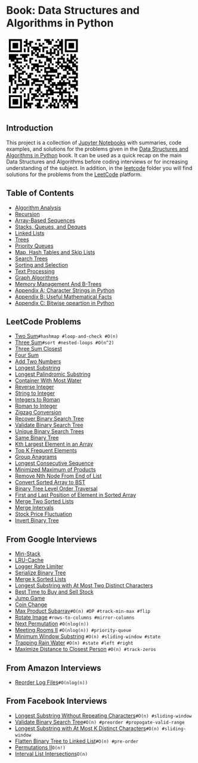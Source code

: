 # Book: Data Structures and Algorithms in Python
![](./images/data-structures-and-algorithms-py.png)

## Introduction
This project is a collection of [Jupyter Notebooks](https://jupyter.org/) with summaries, code examples, and solutions for the problems given in the [Data Structures and Algorithms in Python](https://www.amazon.com/Structures-Algorithms-Python-Michael-Goodrich/dp/1118290275/ref=sr_1_9?keywords=data+structures+and+algorithms&qid=1639038655&sr=8-9) book. It can be used as a quick recap on the main Data Structures and Algorithms before coding interviews or for increasing understanding of the subject.
In addition, in the [leetcode](https://github.com/dimastatz/courses-and-books/tree/master/python-data-structures/leetcode) folder you will find solutions for the problems from the [LeetCode](https://leetcode.com/) platform.    

## Table of Contents  
- [Algorithm Analysis](https://github.com/dimastatz/courses-and-books/blob/master/python-data-structures/book/algorithm-analysis.md)
- [Recursion](https://github.com/dimastatz/courses-and-books/blob/master/python-data-structures/book/recursion.md)
- [Array-Based Sequences](https://github.com/dimastatz/courses-and-books/blob/master/python-data-structures/book/array-based-sequences.md)
- [Stacks, Queues, and Deques](https://github.com/dimastatz/courses-and-books/blob/master/python-data-structures/book/stack-queues-deques.md)
- [Linked Lists](https://github.com/dimastatz/courses-and-books/blob/master/python-data-structures/book/linked-lists.md)
- [Trees](https://github.com/dimastatz/courses-and-books/blob/master/python-data-structures/book/trees.md)
- [Priority Queues](https://github.com/dimastatz/courses-and-books/blob/master/python-data-structures/book/priority-queues.md)
- [Map, Hash Tables and Skip Lists](https://github.com/dimastatz/courses-and-books/blob/master/python-data-structures/book/maps-hashtables-skiplists.md)
- [Search Trees](https://github.com/dimastatz/courses-and-books/blob/master/python-data-structures/book/search-trees.md)
- [Sorting and Selection](https://github.com/dimastatz/courses-and-books/blob/master/python-data-structures/book/sorting-and-selection.md)
- [Text Processing](https://github.com/dimastatz/courses-and-books/blob/master/python-data-structures/book/text-processing.md)
- [Graph Algorithms]()
- [Memory Management And B-Trees]()
- [Appendix A: Character Strings in Python]()
- [Appendix B: Useful Mathematical Facts]()
- [Appendix C: Bitwise opeartion in Python](https://github.com/dimastatz/courses-and-books/blob/master/python-data-structures/book/bitwise-operations.md)  

## LeetCode Problems
- [Two Sum](https://github.com/dimastatz/courses-and-books/blob/master/python-data-structures/leetcode/two-sum.ipynb)```#hashmap #loop-and-check #O(n)```
- [Three Sum](https://github.com/dimastatz/courses-and-books/blob/master/python-data-structures/leetcode/3-sum.ipynb)```#sort #nested-loops #O(n^2)```
- [Three Sum Closest](https://github.com/dimastatz/courses-and-books/blob/master/python-data-structures/leetcode/3-sum-closest.ipynb)
- [Four Sum](https://github.com/dimastatz/courses-and-books/blob/master/python-data-structures/leetcode/4-sum.ipynb)
- [Add Two Numbers](https://github.com/dimastatz/courses-and-books/blob/master/python-data-structures/leetcode/add-two-numbers.ipynb)
- [Longest Substring](https://github.com/dimastatz/courses-and-books/blob/master/python-data-structures/leetcode/longest-substring.ipynb)
- [Longest Palindromic Substring](https://github.com/dimastatz/courses-and-books/blob/master/python-data-structures/leetcode/longest-palindrome.ipynb)
- [Container With Most Water](https://github.com/dimastatz/courses-and-books/blob/master/python-data-structures/leetcode/container-with-water.ipynb)
- [Reverse Integer](https://github.com/dimastatz/courses-and-books/blob/master/python-data-structures/leetcode/reverse-integer.ipynb)
- [String to Integer](https://github.com/dimastatz/courses-and-books/blob/master/python-data-structures/leetcode/string-to-int.ipynb)
- [Integers to Roman](https://github.com/dimastatz/courses-and-books/blob/master/python-data-structures/leetcode/integers-to-roman.ipynb)
- [Roman to Integer](https://github.com/dimastatz/courses-and-books/blob/master/python-data-structures/leetcode/roman-to-int.ipynb)
- [Zigzag Conversion](https://github.com/dimastatz/courses-and-books/blob/master/python-data-structures/leetcode/zigzag-conversion.ipynb)
- [Recover Binary Search Tree](https://github.com/dimastatz/courses-and-books/blob/master/python-data-structures/leetcode/recover-bst.ipynb)
- [Validate Binary Search Tree](https://github.com/dimastatz/courses-and-books/blob/master/python-data-structures/leetcode/validate-bst.ipynb)
- [Unique Binary Search Trees](https://github.com/dimastatz/courses-and-books/blob/master/python-data-structures/leetcode/unique-bst.ipynb)
- [Same Binary Tree](https://github.com/dimastatz/courses-and-books/blob/master/python-data-structures/leetcode/same-binary-tree.ipynb)
- [Kth Largest Element in an Array](https://github.com/dimastatz/courses-and-books/blob/master/python-data-structures/leetcode/kth-largest-element.ipynb)
- [Top K Frequent Elements](https://github.com/dimastatz/courses-and-books/blob/master/python-data-structures/leetcode/topk-frequent-elements.ipynb)
- [Group Anagrams](https://github.com/dimastatz/courses-and-books/blob/master/python-data-structures/leetcode/group-anagrams.ipynb)
- [Longest Consecutive Sequence](https://github.com/dimastatz/courses-and-books/blob/master/python-data-structures/leetcode/longest-consecutive-sequence.ipynb)
- [Minimized Maximum of Products](https://github.com/dimastatz/courses-and-books/blob/master/python-data-structures/leetcode/minimized-maximum-products.ipynb)
- [Remove Nth Node From End of List](https://github.com/dimastatz/courses-and-books/blob/master/python-data-structures/leetcode/remove-nth-node-from-end.ipynb)
- [Convert Sorted Array to BST](https://github.com/dimastatz/courses-and-books/blob/master/python-data-structures/leetcode/sorted-array-to-bst.ipynb)
- [Binary Tree Level Order Traversal](https://github.com/dimastatz/courses-and-books/blob/master/python-data-structures/leetcode/tree-level-order.ipynb)
- [First and Last Position of Element in Sorted Array](https://github.com/dimastatz/courses-and-books/blob/master/python-data-structures/leetcode/first-last-in-sorted-array.ipynb)
- [Merge Two Sorted Lists](https://github.com/dimastatz/courses-and-books/blob/master/python-data-structures/leetcode/merge-two-sorted-lists.ipynb)
- [Merge Intervals](https://github.com/dimastatz/courses-and-books/blob/master/python-data-structures/leetcode/merge-intervals.ipynb)
- [Stock Price Fluctuation](https://github.com/dimastatz/courses-and-books/blob/master/python-data-structures/leetcode/stock-price-fluctuation.ipynb)
- [Invert Binary Tree](https://github.com/dimastatz/courses-and-books/blob/master/python-data-structures/leetcode/invert-binary-tree.ipynb)

## From Google Interviews
- [Min-Stack](https://github.com/dimastatz/courses-and-books/blob/master/python-data-structures/interview-goog/min-stack.ipynb)
- [LRU-Cache](https://github.com/dimastatz/courses-and-books/blob/master/python-data-structures/interview-goog/lru-cache.ipynb)
- [Logger Rate Limiter](https://github.com/dimastatz/courses-and-books/blob/master/python-data-structures/interview-goog/logger-rate-limiter.ipynb)
- [Serialize Binary Tree](https://github.com/dimastatz/courses-and-books/blob/master/python-data-structures/interview-goog/serialize-bst.ipynb)
- [Merge k Sorted Lists](https://github.com/dimastatz/courses-and-books/blob/master/python-data-structures/interview-goog/merge-k-list.ipynb)
- [Longest Substring with At Most Two Distinct Characters](https://github.com/dimastatz/courses-and-books/blob/master/python-data-structures/interview-goog/longest-substring-2-chars.ipynb)
- [Best Time to Buy and Sell Stock](https://github.com/dimastatz/courses-and-books/blob/master/python-data-structures/interview-goog/best-sell-stocks.ipynb)
- [Jump Game](https://github.com/dimastatz/courses-and-books/blob/master/python-data-structures/interview-goog/jump-game.ipynb)
- [Coin Change](https://github.com/dimastatz/courses-and-books/blob/master/python-data-structures/interview-goog/coin-change.ipynb)
- [Max Product Subarray](https://github.com/dimastatz/courses-and-books/blob/master/python-data-structures/interview-goog/max-product-subarray.ipynb)```#O(n) #DP #track-min-max #flip```
- [Rotate Image](https://github.com/dimastatz/courses-and-books/blob/master/python-data-structures/interview-goog/rotate-image.ipynb) ```#rows-to-columns #mirror-columns```
- [Next Permutation](https://github.com/dimastatz/courses-and-books/blob/master/python-data-structures/leetcode/next-permutation.ipynb) ```#O(nlog(n))```
- [Meeting Rooms II](https://github.com/dimastatz/courses-and-books/blob/master/python-data-structures/interview-goog/meeting-rooms-2.ipynb) ```#O(nlog(n)) #priority-queue```
- [Minimum Window Substring](https://github.com/dimastatz/courses-and-books/blob/master/python-data-structures/interview-goog/min-window-substring.ipynb) ```#O(n) #sliding-window #state```
- [Trapping Rain Water](https://github.com/dimastatz/courses-and-books/blob/master/python-data-structures/interview-goog/trap-water.ipynb) ```#O(n) #state #left #right```
- [Maximize Distance to Closest Person](https://github.com/dimastatz/courses-and-books/blob/master/python-data-structures/interview-goog/maximize-distance-to-closest.ipynb) ```#O(n) #track-zeros```

## From Amazon Interviews
- [Reorder Log Files](https://github.com/dimastatz/courses-and-books/blob/master/python-data-structures/interview-amz/reorder-logs.ipynb)```#O(nlog(n))```

## From Facebook Interviews
- [Longest Substring Without Repeating Characters](https://github.com/dimastatz/courses-and-books/blob/master/python-data-structures/interview-fb/longest-substring-without-reps.ipynb)```#O(n) #sliding-window```
- [Validate Binary Search Tree](https://github.com/dimastatz/courses-and-books/blob/master/python-data-structures/interview-fb/validate-bst.ipynb)```#O(n) #preorder #propogate-valid-range```
- [Longest Substring with At Most K Distinct Characters](https://github.com/dimastatz/courses-and-books/blob/master/python-data-structures/interview-fb/longest-substring-with-distinct.ipynb)```#O(n) #sliding-window```
- [Flatten Binary Tree to Linked List](https://github.com/dimastatz/courses-and-books/blob/master/python-data-structures/interview-fb/flatten-bst-to-list.ipynb)```#O(n) #pre-order```
- [Permutations II](https://github.com/dimastatz/courses-and-books/blob/master/python-data-structures/interview-fb/permutations-2.ipynb)```O(n!)```
- [Interval List Intersections](https://github.com/dimastatz/courses-and-books/blob/master/python-data-structures/interview-fb/interval-list-intersections.ipynb)```O(n)```





